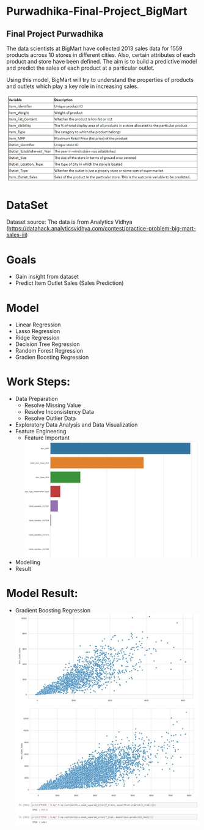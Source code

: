 # Purwadhika-Final-Project_BigMart
Final Project Purwadhika
--------------------------------------
The data scientists at BigMart have collected 2013 sales data for 1559 products across 10 stores in different cities. Also, certain attributes of each product and store have been defined. The aim is to build a predictive model and predict the sales of each product at a particular outlet.

Using this model, BigMart will try to understand the properties of products and outlets which play a key role in increasing sales.

![alt text](https://github.com/aldowista/Purwadhika-Final-Project-BigMart/blob/main/BigMart_Legend.JPG?raw=true)


# DataSet 
Dataset source: The data is from Analytics Vidhya (https://datahack.analyticsvidhya.com/contest/practice-problem-big-mart-sales-iii)

# Goals
 - Gain insight from dataset
 - Predict Item Outlet Sales (Sales Prediction)

# Model
 - Linear Regression
 - Lasso Regression
 - Ridge Regression
 - Decision Tree Regression
 - Random Forest Regression
 - Gradien Boosting Regression
 
# Work Steps:
 - Data Preparation
    - Resolve Missing Value
    - Resolve Inconsistency Data
    - Resolve Outlier Data
 - Exploratory Data Analysis and Data Visualization
 - Feature Engineering 
    - Feature Important
 ![alt text](https://github.com/aldowista/Purwadhika-Final-Project-BigMart/blob/main/BigMart_Feature_Imp.JPG?raw=true)
 - Modelling
 - Result
 
 # Model Result:
  - Gradient Boosting Regression
  ![alt text](https://github.com/aldowista/Purwadhika-Final-Project-BigMart/blob/main/Result_1.JPG?raw=true)
  ![alt text](https://github.com/aldowista/Purwadhika-Final-Project-BigMart/blob/main/Result_2.JPG?raw=true)
  ![alt text](https://github.com/aldowista/Purwadhika-Final-Project-BigMart/blob/main/Result_3.JPG?raw=true)
 
 
